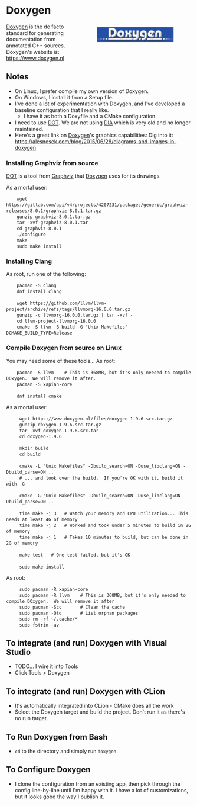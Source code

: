 Doxygen
=======

<img src="images/logo_doxygen_398x77.png" 
     style="height:40px; float: right; margin: 10px 50px 50px 50px;" 
     alt="Doxygen Logo"
/>

[Doxygen] is the de facto standard for generating documentation from annotated
C++ sources.  Doxygen's website is:  https://www.doxygen.nl

## Notes
- On Linux, I prefer compile my own version of Doxygen.
- On Windows, I install it from a Setup file.
- I've done a lot of experimentation with Doxygen, and I've developed a
  baseline configuration that I really like.
    - I have it as both a Doxyfile and a CMake configuration.
- I need to use [DOT].  We are not using [DIA] which is very old and no longer 
  maintained.
- Here's a great link on [Doxygen]'s graphics capabilities:  Dig 
  into it:  https://alesnosek.com/blog/2015/06/28/diagrams-and-images-in-doxygen


### Installing Graphviz from source
[DOT] is a tool from [Graphviz] that [Doxygen] uses for its drawings.

As a mortal user:
````
    wget https://gitlab.com/api/v4/projects/4207231/packages/generic/graphviz-releases/8.0.1/graphviz-8.0.1.tar.gz
    gunzip graphviz-8.0.1.tar.gz
    tar -xvf graphviz-8.0.1.tar
    cd graphviz-8.0.1
    ./configure
    make
    sudo make install
````

### Installing Clang
As root, run one of the following:
````
    pacman -S clang
    dnf install clang

    wget https://github.com/llvm/llvm-project/archive/refs/tags/llvmorg-16.0.0.tar.gz
    gunzip -c llvmorg-16.0.0.tar.gz | tar -xvf -
    cd llvm-project-llvmorg-16.0.0
    cmake -S llvm -B build -G "Unix Makefiles" -DCMAKE_BUILD_TYPE=Release
````


### Compile Doxygen from source on Linux
You may need some of these tools...  As root:
````
    pacman -S llvm    # This is 368MB, but it's only needed to compile DOxygen.  We will remove it after.
    pacman -S xapian-core

    dnf install cmake
````

As a mortal user:
````
     wget https://www.doxygen.nl/files/doxygen-1.9.6.src.tar.gz
     gunzip doxygen-1.9.6.src.tar.gz
     tar -xvf doxygen-1.9.6.src.tar
     cd doxygen-1.9.6

     mkdir build
     cd build

     cmake -L "Unix Makefiles" -Dbuild_search=ON -Duse_libclang=ON -Dbuild_parse=ON ..
     # ... and look over the build.  If you're OK with it, build it with -G
     
     cmake -G "Unix Makefiles" -Dbuild_search=ON -Duse_libclang=ON -Dbuild_parse=ON ..

     time make -j 3   # Watch your memory and CPU utilization... This needs at least 4G of memory
     time make -j 2   # Worked and took under 5 minutes to build in 2G of memory
     time make -j 1   # Takes 10 minutes to build, but can be done in 2G of memory

     make test   # One test failed, but it's OK

     sudo make install
````
As root:
````
     sudo pacman -R xapian-core
     sudo pacman -R llvm    # This is 368MB, but it's only needed to compile DOxygen.  We will remove it after
     sudo pacman -Scc       # Clean the cache
     sudo pacman -Qtd       # List orphan packages
     sudo rm -rf ~/.cache/*   
     sudo fstrim -av 
````

## To integrate (and run) Doxygen with Visual Studio
- TODO... I wire it into Tools
- Click Tools > Doxygen

## To integrate (and run) Doxygen with CLion
- It's automatically integrated into CLion - CMake does all the work
- Select the Doxygen target and build the project.  Don't run it as there's no 
  run target.

## To Run Doxygen from Bash
- `cd` to the directory and simply run `doxygen`

## To Configure Doxygen
- I clone the configuration from an existing app, then pick through the config
  line-by-line until I'm happy with it.  I have a lot of customizations, but
  it looks good the way I publish it.

[Doxygen]:  https://www.doxygen.nl
[Graphviz]:  https://graphviz.org
[DOT]: https://graphviz.org
[DIA]: http://dia-installer.de
